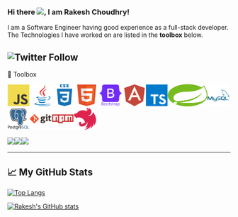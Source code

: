 
<!--
**rockeshub/rockeshub** is a ✨ _special_ ✨ repository because its `README.md` (this file) appears on your GitHub profile.

Here are some ideas to get you started:

- 🔭 I’m currently working on ...
- 🌱 I’m currently learning ...
- 👯 I’m looking to collaborate on ...
- 🤔 I’m looking for help with ...
- 💬 Ask me about ...
- 📫 How to reach me: ...
- 😄 Pronouns: ...
- ⚡ Fun fact: ...
-->


### Hi there <img src="https://raw.githubusercontent.com/MartinHeinz/MartinHeinz/master/wave.gif" width="30px">, I am Rakesh Choudhry!

I am a Software Engineer having good experience as a full-stack developer. The Technologies I have worked on are listed in the **toolbox** below.


![Twitter Follow](https://img.shields.io/twitter/follow/rakeshchoyal?style=social)
---
🧰 Toolbox


<img src="https://github.com/devicons/devicon/blob/master/icons/javascript/javascript-original.svg" alt="JavaScript" width="50" height="50"/> <img src="https://github.com/devicons/devicon/blob/master/icons/java/java-original.svg" alt="java" width="50" height="50"/><img src="https://github.com/devicons/devicon/blob/master/icons/css3/css3-plain-wordmark.svg" alt="CSS" width="50" height="50"/><img src="https://github.com/devicons/devicon/blob/master/icons/html5/html5-original.svg" alt="HTML" width="50" height="50"/> <img src="https://github.com/devicons/devicon/blob/master/icons/bootstrap/bootstrap-plain-wordmark.svg" alt="Bootsrap" width="50" height="50"/> <img src="https://github.com/devicons/devicon/blob/master/icons/angularjs/angularjs-plain.svg" alt="Angular" width="50" height="50"/><img src="https://github.com/devicons/devicon/blob/master/icons/typescript/typescript-plain.svg" alt="typescript" width="50" height="50"/><img src="https://github.com/devicons/devicon/blob/master/icons/spring/spring-original.svg" alt="Spring" width="90" height="50"/><img src="https://github.com/devicons/devicon/blob/master/icons/mysql/mysql-plain-wordmark.svg" alt="Mysql" width="50" height="50"/><img src="https://github.com/devicons/devicon/blob/master/icons/postgresql/postgresql-original-wordmark.svg" alt="PostgreSQL" width="50" height="50"/><img src="https://github.com/devicons/devicon/blob/master/icons/git/git-original-wordmark.svg" alt="Git" width="50" height="50"/><img src="https://github.com/devicons/devicon/blob/master/icons/npm/npm-original-wordmark.svg" alt="npm" width="50" height="50"/><img src="https://github.com/devicons/devicon/blob/master/icons/nestjs/nestjs-plain.svg" alt="nestjs" width="50" height="50"/>

<img src="https://img.icons8.com/color/48/000000/intellij-idea.png"/><img src="https://img.icons8.com/color/48/000000/visual-studio-code-2019.png"/><img src="https://img.icons8.com/color/48/000000/docker.png"/>

---

## &#x1f4c8; My GitHub Stats

[![Top Langs](https://github-readme-stats.vercel.app/api/top-langs/?username=rockeshub&theme=radical)](https://github.com/anuraghazra/github-readme-stats)

[![Rakesh's GitHub stats](https://github-readme-stats.vercel.app/api?username=rockeshub&theme=radical)](https://github.com/anuraghazra/github-readme-stats)

